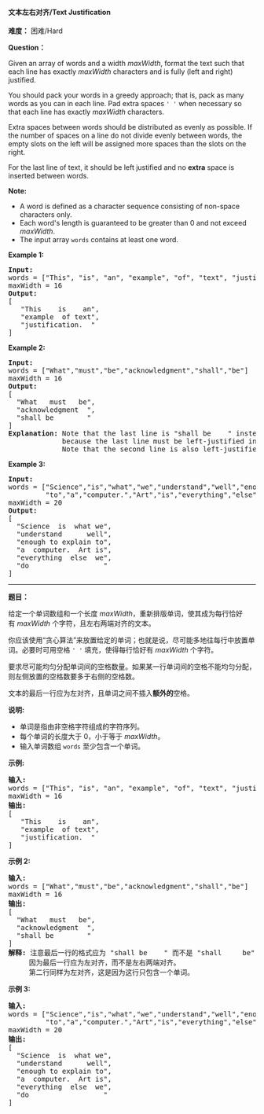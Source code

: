 #### 文本左右对齐/Text Justification
**难度：** 困难/Hard

**Question：** 

<p>Given an array of words and a width&nbsp;<em>maxWidth</em>, format the text such that each line has exactly <em>maxWidth</em> characters and is fully (left and right) justified.</p>

<p>You should pack your words in a greedy approach; that is, pack as many words as you can in each line. Pad extra spaces <code>&#39; &#39;</code> when necessary so that each line has exactly <em>maxWidth</em> characters.</p>

<p>Extra spaces between words should be distributed as evenly as possible. If the number of spaces on a line do not divide evenly between words, the empty slots on the left will be assigned more spaces than the slots on the right.</p>

<p>For the last line of text, it should be left justified and no <strong>extra</strong> space is inserted between words.</p>

<p><strong>Note:</strong></p>

<ul>
	<li>A word is defined as a character sequence consisting&nbsp;of non-space characters only.</li>
	<li>Each word&#39;s length is&nbsp;guaranteed to be greater than 0 and not exceed <em>maxWidth</em>.</li>
	<li>The input array <code>words</code>&nbsp;contains at least one word.</li>
</ul>

<p><strong>Example 1:</strong></p>

<pre>
<strong>Input:</strong>
words = [&quot;This&quot;, &quot;is&quot;, &quot;an&quot;, &quot;example&quot;, &quot;of&quot;, &quot;text&quot;, &quot;justification.&quot;]
maxWidth = 16
<strong>Output:</strong>
[
&nbsp; &nbsp;&quot;This &nbsp; &nbsp;is &nbsp; &nbsp;an&quot;,
&nbsp; &nbsp;&quot;example &nbsp;of text&quot;,
&nbsp; &nbsp;&quot;justification. &nbsp;&quot;
]
</pre>

<p><strong>Example 2:</strong></p>

<pre>
<strong>Input:</strong>
words = [&quot;What&quot;,&quot;must&quot;,&quot;be&quot;,&quot;acknowledgment&quot;,&quot;shall&quot;,&quot;be&quot;]
maxWidth = 16
<strong>Output:</strong>
[
&nbsp; &quot;What &nbsp; must &nbsp; be&quot;,
&nbsp; &quot;acknowledgment &nbsp;&quot;,
&nbsp; &quot;shall be &nbsp; &nbsp; &nbsp; &nbsp;&quot;
]
<strong>Explanation:</strong> Note that the last line is &quot;shall be    &quot; instead of &quot;shall     be&quot;,
&nbsp;            because the last line must be left-justified instead of fully-justified.
             Note that the second line is also left-justified becase it contains only one word.
</pre>

<p><strong>Example 3:</strong></p>

<pre>
<strong>Input:</strong>
words = [&quot;Science&quot;,&quot;is&quot;,&quot;what&quot;,&quot;we&quot;,&quot;understand&quot;,&quot;well&quot;,&quot;enough&quot;,&quot;to&quot;,&quot;explain&quot;,
&nbsp;        &quot;to&quot;,&quot;a&quot;,&quot;computer.&quot;,&quot;Art&quot;,&quot;is&quot;,&quot;everything&quot;,&quot;else&quot;,&quot;we&quot;,&quot;do&quot;]
maxWidth = 20
<strong>Output:</strong>
[
&nbsp; &quot;Science &nbsp;is &nbsp;what we&quot;,
  &quot;understand &nbsp; &nbsp; &nbsp;well&quot;,
&nbsp; &quot;enough to explain to&quot;,
&nbsp; &quot;a &nbsp;computer. &nbsp;Art is&quot;,
&nbsp; &quot;everything &nbsp;else &nbsp;we&quot;,
&nbsp; &quot;do &nbsp; &nbsp; &nbsp; &nbsp; &nbsp; &nbsp; &nbsp; &nbsp; &nbsp;&quot;
]
</pre>


------

**题目：** 
<p>给定一个单词数组和一个长度&nbsp;<em>maxWidth</em>，重新排版单词，使其成为每行恰好有&nbsp;<em>maxWidth</em>&nbsp;个字符，且左右两端对齐的文本。</p>

<p>你应该使用&ldquo;贪心算法&rdquo;来放置给定的单词；也就是说，尽可能多地往每行中放置单词。必要时可用空格&nbsp;<code>&#39; &#39;</code>&nbsp;填充，使得每行恰好有 <em>maxWidth</em>&nbsp;个字符。</p>

<p>要求尽可能均匀分配单词间的空格数量。如果某一行单词间的空格不能均匀分配，则左侧放置的空格数要多于右侧的空格数。</p>

<p>文本的最后一行应为左对齐，且单词之间不插入<strong>额外的</strong>空格。</p>

<p><strong>说明:</strong></p>

<ul>
	<li>单词是指由非空格字符组成的字符序列。</li>
	<li>每个单词的长度大于 0，小于等于&nbsp;<em>maxWidth</em>。</li>
	<li>输入单词数组 <code>words</code>&nbsp;至少包含一个单词。</li>
</ul>

<p><strong>示例:</strong></p>

<pre><strong>输入:</strong>
words = [&quot;This&quot;, &quot;is&quot;, &quot;an&quot;, &quot;example&quot;, &quot;of&quot;, &quot;text&quot;, &quot;justification.&quot;]
maxWidth = 16
<strong>输出:</strong>
[
&nbsp; &nbsp;&quot;This &nbsp; &nbsp;is &nbsp; &nbsp;an&quot;,
&nbsp; &nbsp;&quot;example &nbsp;of text&quot;,
&nbsp; &nbsp;&quot;justification. &nbsp;&quot;
]
</pre>

<p><strong>示例&nbsp;2:</strong></p>

<pre><strong>输入:</strong>
words = [&quot;What&quot;,&quot;must&quot;,&quot;be&quot;,&quot;acknowledgment&quot;,&quot;shall&quot;,&quot;be&quot;]
maxWidth = 16
<strong>输出:</strong>
[
&nbsp; &quot;What &nbsp; must &nbsp; be&quot;,
&nbsp; &quot;acknowledgment &nbsp;&quot;,
&nbsp; &quot;shall be &nbsp; &nbsp; &nbsp; &nbsp;&quot;
]
<strong>解释: </strong>注意最后一行的格式应为 &quot;shall be    &quot; 而不是 &quot;shall     be&quot;,
&nbsp;    因为最后一行应为左对齐，而不是左右两端对齐。       
     第二行同样为左对齐，这是因为这行只包含一个单词。
</pre>

<p><strong>示例&nbsp;3:</strong></p>

<pre><strong>输入:</strong>
words = [&quot;Science&quot;,&quot;is&quot;,&quot;what&quot;,&quot;we&quot;,&quot;understand&quot;,&quot;well&quot;,&quot;enough&quot;,&quot;to&quot;,&quot;explain&quot;,
&nbsp;        &quot;to&quot;,&quot;a&quot;,&quot;computer.&quot;,&quot;Art&quot;,&quot;is&quot;,&quot;everything&quot;,&quot;else&quot;,&quot;we&quot;,&quot;do&quot;]
maxWidth = 20
<strong>输出:</strong>
[
&nbsp; &quot;Science &nbsp;is &nbsp;what we&quot;,
  &quot;understand &nbsp; &nbsp; &nbsp;well&quot;,
&nbsp; &quot;enough to explain to&quot;,
&nbsp; &quot;a &nbsp;computer. &nbsp;Art is&quot;,
&nbsp; &quot;everything &nbsp;else &nbsp;we&quot;,
&nbsp; &quot;do &nbsp; &nbsp; &nbsp; &nbsp; &nbsp; &nbsp; &nbsp; &nbsp; &nbsp;&quot;
]
</pre>

